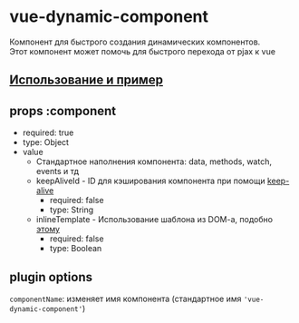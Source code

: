 # vue-dynamic-component
Компонент для быстрого создания динамических компонентов. <br/>
Этот компонент может помочь для быстрого перехода от pjax к vue

## [Использование и пример](./index.html)

## props :component
* required: true
* type: Object
* value
  * Стандартное наполнения компонента: data, methods, watch, events и тд
  * keepAliveId - ID для кэширования компонента при помощи [keep-alive](http://vuejs.org/guide/components.html#keep-alive)
    * required: false
    * type: String
  * inlineTemplate - Использование шаблона из DOM-a, подобно [этому](http://vuejs.org/guide/components.html#Inline_Template)
    * required: false
    * type: Boolean

## plugin options
``componentName``: изменяет имя компонента (стандартное имя ``'vue-dynamic-component'``)
